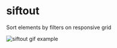 # siftout
Sort elements by filters on responsive grid

![siftout gif example](http://i.imgur.com/sex3Biv.gif)
